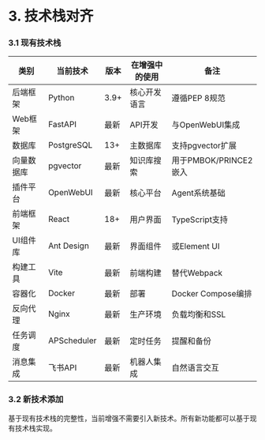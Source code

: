# 3. 技术栈对齐

### 3.1 现有技术栈

| 类别 | 当前技术 | 版本 | 在增强中的使用 | 备注 |
|------|----------|------|----------------|------|
| 后端框架 | Python | 3.9+ | 核心开发语言 | 遵循PEP 8规范 |
| Web框架 | FastAPI | 最新 | API开发 | 与OpenWebUI集成 |
| 数据库 | PostgreSQL | 13+ | 主数据库 | 支持pgvector扩展 |
| 向量数据库 | pgvector | 最新 | 知识库搜索 | 用于PMBOK/PRINCE2嵌入 |
| 插件平台 | OpenWebUI | 最新 | 核心平台 | Agent系统基础 |
| 前端框架 | React | 18+ | 用户界面 | TypeScript支持 |
| UI组件库 | Ant Design | 最新 | 界面组件 | 或Element UI |
| 构建工具 | Vite | 最新 | 前端构建 | 替代Webpack |
| 容器化 | Docker | 最新 | 部署 | Docker Compose编排 |
| 反向代理 | Nginx | 最新 | 生产环境 | 负载均衡和SSL |
| 任务调度 | APScheduler | 最新 | 定时任务 | 提醒和备份 |
| 消息集成 | 飞书API | 最新 | 机器人集成 | 自然语言交互 |

### 3.2 新技术添加

基于现有技术栈的完整性，当前增强不需要引入新技术。所有新功能都可以基于现有技术栈实现。

